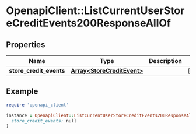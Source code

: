# OpenapiClient::ListCurrentUserStoreCreditEvents200ResponseAllOf

## Properties

| Name | Type | Description | Notes |
| ---- | ---- | ----------- | ----- |
| **store_credit_events** | [**Array&lt;StoreCreditEvent&gt;**](StoreCreditEvent.md) |  | [optional] |

## Example

```ruby
require 'openapi_client'

instance = OpenapiClient::ListCurrentUserStoreCreditEvents200ResponseAllOf.new(
  store_credit_events: null
)
```

